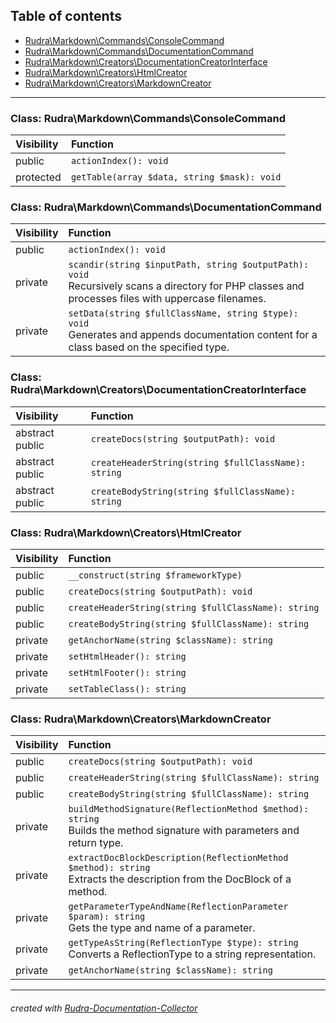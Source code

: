 ## Table of contents
- [Rudra\Markdown\Commands\ConsoleCommand](#rudra_markdown_commands_consolecommand)
- [Rudra\Markdown\Commands\DocumentationCommand](#rudra_markdown_commands_documentationcommand)
- [Rudra\Markdown\Creators\DocumentationCreatorInterface](#rudra_markdown_creators_documentationcreatorinterface)
- [Rudra\Markdown\Creators\HtmlCreator](#rudra_markdown_creators_htmlcreator)
- [Rudra\Markdown\Creators\MarkdownCreator](#rudra_markdown_creators_markdowncreator)
<hr>

<a id="rudra_markdown_commands_consolecommand"></a>

### Class: Rudra\Markdown\Commands\ConsoleCommand
| Visibility | Function |
|:-----------|:---------|
| public | `actionIndex(): void`<br> |
| protected | `getTable(array $data, string $mask): void`<br> |


<a id="rudra_markdown_commands_documentationcommand"></a>

### Class: Rudra\Markdown\Commands\DocumentationCommand
| Visibility | Function |
|:-----------|:---------|
| public | `actionIndex(): void`<br> |
| private | `scandir(string $inputPath, string $outputPath): void`<br>Recursively scans a directory for PHP classes and processes files with uppercase filenames. |
| private | `setData(string $fullClassName, string $type): void`<br>Generates and appends documentation content for a class based on the specified type. |


<a id="rudra_markdown_creators_documentationcreatorinterface"></a>

### Class: Rudra\Markdown\Creators\DocumentationCreatorInterface
| Visibility | Function |
|:-----------|:---------|
| abstract public | `createDocs(string $outputPath): void`<br> |
| abstract public | `createHeaderString(string $fullClassName): string`<br> |
| abstract public | `createBodyString(string $fullClassName): string`<br> |


<a id="rudra_markdown_creators_htmlcreator"></a>

### Class: Rudra\Markdown\Creators\HtmlCreator
| Visibility | Function |
|:-----------|:---------|
| public | `__construct(string $frameworkType)`<br> |
| public | `createDocs(string $outputPath): void`<br> |
| public | `createHeaderString(string $fullClassName): string`<br> |
| public | `createBodyString(string $fullClassName): string`<br> |
| private | `getAnchorName(string $className): string`<br> |
| private | `setHtmlHeader(): string`<br> |
| private | `setHtmlFooter(): string`<br> |
| private | `setTableClass(): string`<br> |


<a id="rudra_markdown_creators_markdowncreator"></a>

### Class: Rudra\Markdown\Creators\MarkdownCreator
| Visibility | Function |
|:-----------|:---------|
| public | `createDocs(string $outputPath): void`<br> |
| public | `createHeaderString(string $fullClassName): string`<br> |
| public | `createBodyString(string $fullClassName): string`<br> |
| private | `buildMethodSignature(ReflectionMethod $method): string`<br>Builds the method signature with parameters and return type. |
| private | `extractDocBlockDescription(ReflectionMethod $method): string`<br>Extracts the description from the DocBlock of a method. |
| private | `getParameterTypeAndName(ReflectionParameter $param): string`<br>Gets the type and name of a parameter. |
| private | `getTypeAsString(ReflectionType $type): string`<br>Converts a ReflectionType to a string representation. |
| private | `getAnchorName(string $className): string`<br> |
<hr>

###### created with [Rudra-Documentation-Collector](#https://github.com/Jagepard/Rudra-Documentation-Collector)
